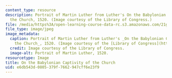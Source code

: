 ```yaml
---
content_type: resource
description: Portrait of Martin Luther from Luther's On the Babylonian Captivity of
  the Church, 1520. (Image courtesy of the Library of Congress.)
file: /media/https%3A/open-learning-course-data-rc.s3.amazonaws.com/21g-059-european-thought-and-culture-spring-2008/e6db543d0805379f7662947cff6e23f9_21g-059s08.jpg
file_type: image/jpeg
image_metadata:
  caption: Portrait of Martin Luther from Luther's _On the Babylonian Captivity of
    the Church_, 1520. (Image courtesy of the [Library of Congress](http://www.loc.gov/index.html).)
  credit: Image courtesy of the Library of Congress.
  image-alt: Portrait of Martin Luther, 1520.
resourcetype: Image
title: On the Babylonian Captivity of the Church
uid: e6db543d-0805-379f-7662-947cff6e23f9
---
```

